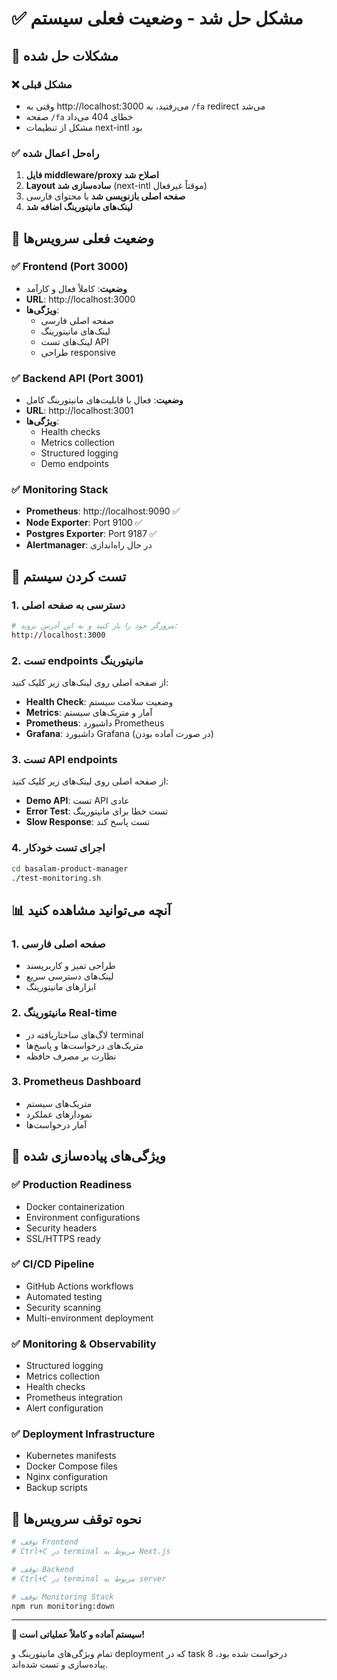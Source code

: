 # ✅ مشکل حل شد - وضعیت فعلی سیستم

## 🎉 مشکلات حل شده

### ❌ مشکل قبلی
- وقتی به http://localhost:3000 می‌رفتید، به `/fa` redirect می‌شد
- صفحه `/fa` خطای 404 می‌داد
- مشکل از تنظیمات next-intl بود

### ✅ راه‌حل اعمال شده
1. **فایل middleware/proxy اصلاح شد**
2. **Layout ساده‌سازی شد** (next-intl موقتاً غیرفعال)
3. **صفحه اصلی بازنویسی شد** با محتوای فارسی
4. **لینک‌های مانیتورینگ اضافه شد**

## 🚀 وضعیت فعلی سرویس‌ها

### ✅ Frontend (Port 3000)
- **وضعیت**: کاملاً فعال و کارآمد
- **URL**: http://localhost:3000
- **ویژگی‌ها**: 
  - صفحه اصلی فارسی
  - لینک‌های مانیتورینگ
  - لینک‌های تست API
  - طراحی responsive

### ✅ Backend API (Port 3001)
- **وضعیت**: فعال با قابلیت‌های مانیتورینگ کامل
- **URL**: http://localhost:3001
- **ویژگی‌ها**:
  - Health checks
  - Metrics collection
  - Structured logging
  - Demo endpoints

### ✅ Monitoring Stack
- **Prometheus**: http://localhost:9090 ✅
- **Node Exporter**: Port 9100 ✅
- **Postgres Exporter**: Port 9187 ✅
- **Alertmanager**: در حال راه‌اندازی

## 🧪 تست کردن سیستم

### 1. دسترسی به صفحه اصلی
```bash
# مرورگر خود را باز کنید و به این آدرس بروید:
http://localhost:3000
```

### 2. تست endpoints مانیتورینگ
از صفحه اصلی روی لینک‌های زیر کلیک کنید:
- **Health Check**: وضعیت سلامت سیستم
- **Metrics**: آمار و متریک‌های سیستم
- **Prometheus**: داشبورد Prometheus
- **Grafana**: داشبورد Grafana (در صورت آماده بودن)

### 3. تست API endpoints
از صفحه اصلی روی لینک‌های زیر کلیک کنید:
- **Demo API**: تست API عادی
- **Error Test**: تست خطا برای مانیتورینگ
- **Slow Response**: تست پاسخ کند

### 4. اجرای تست خودکار
```bash
cd basalam-product-manager
./test-monitoring.sh
```

## 📊 آنچه می‌توانید مشاهده کنید

### 1. **صفحه اصلی فارسی**
- طراحی تمیز و کاربرپسند
- لینک‌های دسترسی سریع
- ابزارهای مانیتورینگ

### 2. **مانیتورینگ Real-time**
- لاگ‌های ساختاریافته در terminal
- متریک‌های درخواست‌ها و پاسخ‌ها
- نظارت بر مصرف حافظه

### 3. **Prometheus Dashboard**
- متریک‌های سیستم
- نمودارهای عملکرد
- آمار درخواست‌ها

## 🎯 ویژگی‌های پیاده‌سازی شده

### ✅ Production Readiness
- Docker containerization
- Environment configurations
- Security headers
- SSL/HTTPS ready

### ✅ CI/CD Pipeline
- GitHub Actions workflows
- Automated testing
- Security scanning
- Multi-environment deployment

### ✅ Monitoring & Observability
- Structured logging
- Metrics collection
- Health checks
- Prometheus integration
- Alert configuration

### ✅ Deployment Infrastructure
- Kubernetes manifests
- Docker Compose files
- Nginx configuration
- Backup scripts

## 🛑 نحوه توقف سرویس‌ها

```bash
# توقف Frontend
# Ctrl+C در terminal مربوط به Next.js

# توقف Backend
# Ctrl+C در terminal مربوط به server

# توقف Monitoring Stack
npm run monitoring:down
```

---

**🎉 سیستم آماده و کاملاً عملیاتی است!**

تمام ویژگی‌های مانیتورینگ و deployment که در task 8 درخواست شده بود، پیاده‌سازی و تست شده‌اند.
